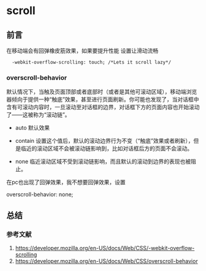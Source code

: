 # scroll

## 前言

在移动端会有回弹橡皮筋效果，如果要提升性能
设置让滑动流畅

```
  -webkit-overflow-scrolling: touch; /*Lets it scroll lazy*/
  ```

### overscroll-behavior

默认情况下，当触及页面顶部或者底部时（或者是其他可滚动区域），移动端浏览器倾向于提供一种“触底”效果，甚至进行页面刷新。你可能也发现了，当对话框中含有可滚动内容时，一旦滚动至对话框的边界，对话框下方的页面内容也开始滚动了——这被称为“滚动链”。 

- auto
默认效果

- contain
    设置这个值后，默认的滚动边界行为不变（“触底”效果或者刷新），但是临近的滚动区域不会被滚动链影响到，比如对话框后方的页面不会滚动。
- none
    临近滚动区域不受到滚动链影响，而且默认的滚动到边界的表现也被阻止。

在pc也出现了回弹效果，我不想要回弹效果，设置

overscroll-behavior: none;

## 总结

### 参考文献

1. <https://developer.mozilla.org/en-US/docs/Web/CSS/-webkit-overflow-scrolling>
2. <https://developer.mozilla.org/en-US/docs/Web/CSS/overscroll-behavior>
